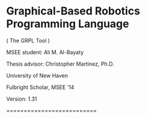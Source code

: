 # Graphical-Based Robotics Programming Language

( The GRPL Tool )

MSEE student:    Ali M. Al-Bayaty

Thesis advisor:  Christopher Martinez, Ph.D.

University of New Haven

Fulbright Scholar, MSEE '14

Version: 1.31

==========================
